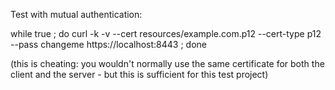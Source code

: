 Test with mutual authentication:

  while true ; do curl -k -v --cert resources/example.com.p12 --cert-type p12 --pass changeme https://localhost:8443 ; done

(this is cheating: you wouldn't normally use the same certificate for both the client and the server - but this is sufficient for this test project)
